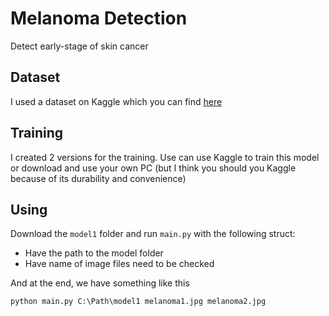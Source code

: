 # Melanoma Detection
Detect early-stage of skin cancer

## Dataset
I used a dataset on Kaggle which you can find [here](https://www.kaggle.com/datasets/hasnainjaved/melanoma-skin-cancer-dataset-of-10000-images)

## Training
I created 2 versions for the training. Use can use Kaggle to train this model or download and use your own PC (but I think you should you Kaggle because of its durability and convenience)

## Using
Download the `model1` folder and run `main.py` with the following struct:
- Have the path to the model folder
- Have name of image files need to be checked

And at the end, we have something like this
```
python main.py C:\Path\model1 melanoma1.jpg melanoma2.jpg
```
